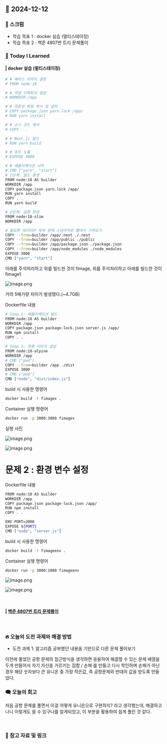 ## 📆 2024-12-12

### 🔔 스크럼

- 학습 목표 1 : docker 실습 (멀티스테이징)
- 학습 목표 2 : 백준 4807번 트리 문제풀이
  <br/>



### 🚀 Today I Learned


#### | docker 실습 (멀티스테이징)

```bash
# # 베이스 이미지 설정
# FROM node:18

# # 작업 디렉토리 설정
# WORKDIR /app

# # 의존성 파일 복사 및 설치
# COPY package.json yarn.lock /app/
# RUN yarn install

# # 소스 코드 복사
# COPY . .

# # Next.js 빌드
# RUN yarn build

# # 포트 노출
# EXPOSE 3000

# # 애플리케이션 시작
# CMD ["yarn", "start"]
# 1단계: 빌드 환경
FROM node:18 AS builder
WORKDIR /app
COPY package.json yarn.lock /app/
RUN yarn install
COPY . .
RUN yarn build

# 2단계: 실행 환경
FROM node:18-slim
WORKDIR /app

# 필요한 데이터만 쏙쏙 현재 스테이지로 뽑아서 가져오기
COPY --from=builder /app/.next ./.next
COPY --from=builder /app/public ./public
COPY --from=builder /app/package.json ./package.json
COPY --from=builder /app/node_modules ./node_modules
EXPOSE 3000
CMD ["yarn", "start"]
```

아래를 주석처리하고 위를 빌드한 것이 fimage, 위를 주석처리하고 아래를 빌드한 것이 fimage1

![image.png](https://prod-files-secure.s3.us-west-2.amazonaws.com/cf024025-486d-4514-84ae-3a7c5951c17c/c0322182-9256-459d-82b4-db7591118fbf/image.png)

거의 5배가량 차이가 발생했다.(~4.7GB)

Dockerfile 내용

```bash
# Step 1: 애플리케이션 빌드
FROM node:18 AS builder
WORKDIR /app
COPY package.json package-lock.json server.js /app/
RUN npm install
COPY . .

# Step 2: 최종 이미지 생성
FROM node:18-alpine
WORKDIR /app
# CMD ["pwd"]
COPY --from=builder /app ./dist
EXPOSE 3000
# CMD ["pwd"]
CMD ["node", "dist/index.js"]
```

build 시 사용한 명령어

```bash
docker build -t fimagex .
```

Container 실행 명령어

```bash
docker run -p 3000:3000 fimagex
```

실행 사진

![image.png](https://prod-files-secure.s3.us-west-2.amazonaws.com/cf024025-486d-4514-84ae-3a7c5951c17c/94f1bcb5-0cde-4ed6-a16a-948a200a6608/image.png)

![image.png](https://prod-files-secure.s3.us-west-2.amazonaws.com/cf024025-486d-4514-84ae-3a7c5951c17c/7f61d085-7c5d-4420-bd0f-3fcd4ec4d13b/image.png)

# 문제 2 : 환경 변수 설정

Dockerfile 내용

```bash
FROM node:18 AS builder
WORKDIR /app
COPY package.json package-lock.json /app/
RUN npm install
COPY . .

ENV PORT=2000
EXPOSE ${PORT}
CMD ["node", "server.js"]
```

build 시 사용한 명령어

```bash
docker build -t fimageenv .
```

Container 실행 명령어

```bash
docker run -p 3000:2000 fimageenv
```

![image.png](https://prod-files-secure.s3.us-west-2.amazonaws.com/cf024025-486d-4514-84ae-3a7c5951c17c/fbe01f4f-8886-4151-878d-0e0094d43cf3/image.png)

![image.png](https://prod-files-secure.s3.us-west-2.amazonaws.com/cf024025-486d-4514-84ae-3a7c5951c17c/743ac31a-64f9-404f-be6d-da8135d6a957/image.png)

<br/>

#### | [백준 4807번 트리 문제풀이](https://github.com/availrum/newb/blob/main/tree4807.cpp)

<br/>

### 🔥 오늘의 도전 과제와 해결 방법

- 도전 과제 1: 알고리즘 공부했던 내용을 기반으로 다른 문제 풀어보기
  <br/>

이전에 풀었던 공항 문제의 접근방식을 생각하면 응용하여 해결할 수 있는 문제
배열을 두개 만들어서 자기 자신을 가르키는 집합 / 손패 를 만들고 다시 학인하며 손패가 아닌 경우 해당 숫자보다 큰 유니온 중 가장 작은값, 즉 공항문제와 반대의 값을 받도록 만들었다.

### 🗨️ 오늘의 회고

<!--
- 오늘의 학습 경험에 대한 자유로운 생각이나 느낀 점을 기록합니다.
- 성공적인 점, 개선해야 할 점, 새롭게 시도하고 싶은 방법 등을 포함할 수 있습니다.-->

처음 공항 문제를 풀면서 이걸 어떻게 유니온으로 구현하지? 라고 생각했는데, 해결하고 나니 이렇게도 쓸 수 있구나를 알게되었고, 이 부분을 활용하여 쉽게 풀린 것 같다. 

<br/>


### 📰 참고 자료 및 링크
